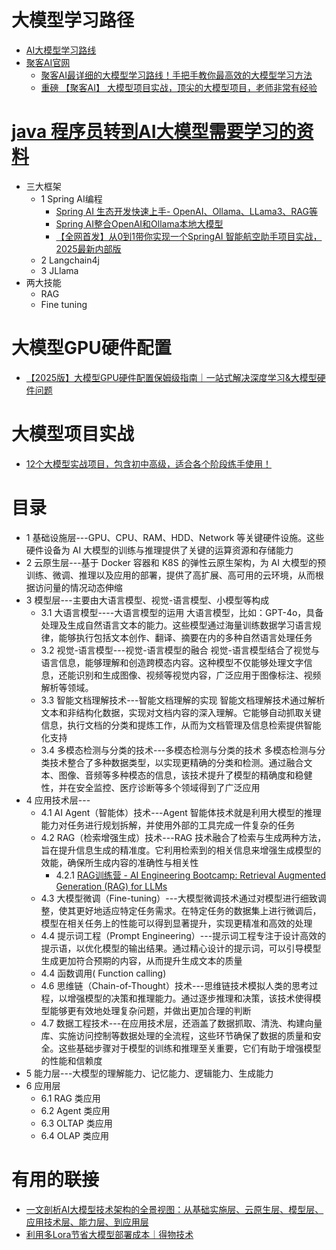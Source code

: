 # 大模型学习路径
  * [AI大模型学习路线](https://www.bilibili.com/video/BV15Y6JYWE6u/?spm_id_from=333.337.search-card.all.click&vd_source=2e815885181376606e6c241ba03c8907)
  * [聚客AI官网](https://www.guangjuke.com/)
    * [聚客AI最详细的大模型学习路线！手把手教你最高效的大模型学习方法](https://www.bilibili.com/video/BV12oUXYsEbp/?spm_id_from=333.337.search-card.all.click&vd_source=2e815885181376606e6c241ba03c8907)
    * [重磅 【聚客AI】 大模型项目实战，顶尖的大模型项目，老师非常有经验](https://www.bilibili.com/video/BV1vKKpefEfC/?spm_id_from=333.337.search-card.all.click)

# [java 程序员转到AI大模型需要学习的资料](https://www.youtube.com/shorts/Nq8iGrVm7X0)
  * 三大框架
    * 1 Spring AI编程
        * [Spring AI 生态开发快速上手- OpenAI、Ollama、LLama3、RAG等](https://www.bilibili.com/video/BV11b421h7uX?spm_id_from=333.788.recommend_more_video.-1&vd_source=be3ac4894f8bf7883ae92030f6f7be46)
        * [Spring AI整合OpenAI和Ollama本地大模型](https://www.bilibili.com/video/BV1Wz421k71w?spm_id_from=333.788.videopod.sections&vd_source=be3ac4894f8bf7883ae92030f6f7be46)
        * [【全网首发】从0到1带你实现一个SpringAI 智能航空助手项目实战，2025最新内部版](https://www.bilibili.com/video/BV1Tjm2YvErt/?spm_id_from=333.337.search-card.all.click&vd_source=be3ac4894f8bf7883ae92030f6f7be46)
    * 2 Langchain4j
    * 3 JLlama
  * 两大技能
    * RAG
    * Fine tuning  

# 大模型GPU硬件配置
  * [【2025版】大模型GPU硬件配置保姆级指南｜一站式解决深度学习&大模型硬件问题](https://www.bilibili.com/video/BV1VFqZYSEoj/?source_id=4331&resource_id=__RESOURCEID__&creative_id=206489306&linked_creative_id=206489306&track_id=pbaes.sJSebqmPoByN1JYjnug3d60W7zpAsXHQyUwhtQYIUIZ5GyA_Ny1s4aXnffz4VwozvpHvovrkmLhkVfYsPJ2K_rVThBv1M-3XnaQUUUACMvndLswqyRE9RjI5c-C6Z9fmsH3d8sGOT1JNbQDnOgQPJnoW5HzaO3pVgDL_cRV2Y3DHDPhtHmi7f81m9QVriu5XlTGVdQ60LUrX9A1Q_xOU-g&from_spmid=__FROMSPMID__&trackid=__FROMTRACKID__&request_id=1740551654983q172a25a173a54q2&caid=__CAID__&vd_source=2e815885181376606e6c241ba03c8907)

# 大模型项目实战
* [12个大模型实战项目，包含初中高级，适合各个阶段练手使用！](https://www.bilibili.com/video/BV1qqBeYFEAh/?spm_id_from=333.337.search-card.all.click&vd_source=2e815885181376606e6c241ba03c8907)


# 目录
  * 1 基础设施层---GPU、CPU、RAM、HDD、Network 等关键硬件设施。这些硬件设备为 AI 大模型的训练与推理提供了关键的运算资源和存储能力
  * 2 云原生层---基于 Docker 容器和 K8S 的弹性云原生架构，为 AI 大模型的预训练、微调、推理以及应用的部署，提供了高扩展、高可用的云环境，从而根据访问量的情况动态伸缩
  * 3 模型层---主要由大语言模型、视觉-语言模型、小模型等构成
    * 3.1  大语言模型----大语言模型的运用 大语言模型，比如：GPT-4o，具备处理及生成自然语言文本的能力。这些模型通过海量训练数据学习语言规律，能够执行包括文本创作、翻译、摘要在内的多种自然语言处理任务
    * 3.2  视觉-语言模型---视觉-语言模型的融合 视觉-语言模型结合了视觉与语言信息，能够理解和创造跨模态内容。这种模型不仅能够处理文字信息，还能识别和生成图像、视频等视觉内容，广泛应用于图像标注、视频解析等领域。
    * 3.3  智能文档理解技术---智能文档理解的实现 智能文档理解技术通过解析文本和非结构化数据，实现对文档内容的深入理解。它能够自动抓取关键信息，执行文档的分类和提炼工作，从而为文档管理及信息检索提供智能化支持
    * 3.4  多模态检测与分类的技术---多模态检测与分类的技术 多模态检测与分类技术整合了多种数据类型，以实现更精确的分类和检测。通过融合文本、图像、音频等多种模态的信息，该技术提升了模型的精确度和稳健性，并在安全监控、医疗诊断等多个领域得到了广泛应用
  * 4 应用技术层---
    * 4.1  AI Agent（智能体）技术---Agent 智能体技术就是利用大模型的推理能力对任务进行规划拆解，并使用外部的工具完成一件复杂的任务
    * 4.2  RAG（检索增强生成）技术---RAG 技术融合了检索与生成两种方法，旨在提升信息生成的精准度。它利用检索到的相关信息来增强生成模型的效能，确保所生成内容的准确性与相关性
      * 4.2.1 [RAG训练营 - AI Engineering Bootcamp: Retrieval Augmented Generation (RAG) for LLMs](https://www.bilibili.com/video/BV1vkNqeqEin?spm_id_from=333.788.recommend_more_video.19&vd_source=2e815885181376606e6c241ba03c8907) 
    * 4.3  大模型微调（Fine-tuning）---大模型微调技术通过对模型进行细致调整，使其更好地适应特定任务需求。在特定任务的数据集上进行微调后，模型在相关任务上的性能可以得到显著提升，实现更精准和高效的处理
    * 4.4  提示词工程（Prompt Engineering）---提示词工程专注于设计高效的提示语，以优化模型的输出结果。通过精心设计的提示词，可以引导模型生成更加符合预期的内容，从而提升生成文本的质量
    * 4.4 函数调用( Function calling)
    * 4.6  思维链（Chain-of-Thought）技术---思维链技术模拟人类的思考过程，以增强模型的决策和推理能力。通过逐步推理和决策，该技术使得模型能够更有效地处理复杂问题，并做出更加合理的判断
    * 4.7  数据工程技术---在应用技术层，还涵盖了数据抓取、清洗、构建向量库、实施访问控制等数据处理的全流程，这些环节确保了数据的质量和安全。这些基础步骤对于模型的训练和推理至关重要，它们有助于增强模型的性能和信赖度
  * 5 能力层---大模型的理解能力、记忆能力、逻辑能力、生成能力
  * 6 应用层
    * 6.1 RAG 类应用
    * 6.2 Agent 类应用
    * 6.3 OLTAP 类应用
    * 6.4 OLAP 类应用   

# 有用的联接
* [一文剖析AI大模型技术架构的全景视图：从基础实施层、云原生层、模型层、应用技术层、能力层、到应用层](https://blog.csdn.net/datian1234/article/details/144274537?utm_medium=distribute.pc_relevant.none-task-blog-2~default~baidujs_baidulandingword~default-0-144274537-blog-136968033.235^v43^pc_blog_bottom_relevance_base5&spm=1001.2101.3001.4242.1&utm_relevant_index=3)
* [利用多Lora节省大模型部署成本｜得物技术](https://tech.dewu.com/article?id=128)
